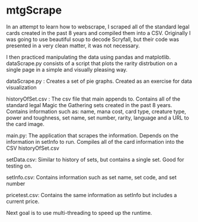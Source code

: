 # mtgScrape
In an attempt to learn how to webscrape, I scraped all of the standard legal cards created in the past 8 years and compiled them into a CSV. Originally I was going to use beautiful soup to decode Scryfall, but their code was presented in a very clean matter, it was not necessary. 

I then practiced manipulating the data using pandas and matplotlib. dataScrape.py consists of a script that plots the rarity distrbution on a single page in a simple and visually pleasing way. 

dataScrape.py : Creates a set of pie graphs. Created as an exercise for data visualization

historyOfSet.csv : The csv file that main appends to. Contains all of the standard legal Magic the Gathering sets created in the past 8 years. Contains information such as: name, mana cost, card type, creature type, power and toughness, set name, set number, rarity, language and a URL to the card image. 

main.py: The application that scrapes the information. Depends on the information in setInfo to run. Compiles all of the card information into the CSV historyOfSet.csv

setData.csv: Similar to history of sets, but contains a single set. Good for testing on.

setInfo.csv: Contains information such as set name, set code, and set number 

pricetest.csv: Contains the same information as setInfo but includes a current price. 

Next goal is to use multi-threading to speed up the runtime.
